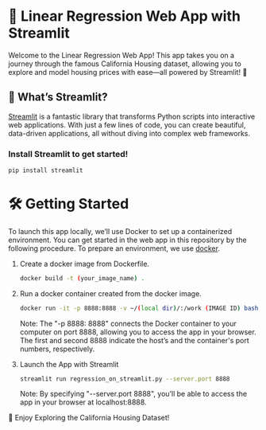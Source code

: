 # 🏡 Linear Regression Web App with Streamlit

Welcome to the Linear Regression Web App! This app takes you on a journey through the famous California Housing dataset, allowing you to explore and model housing prices with ease—all powered by Streamlit! 🌟

## 🚀 What’s Streamlit?

[Streamlit](https://streamlit.io/) is a fantastic library that transforms Python scripts into interactive web applications. With just a few lines of code, you can create beautiful, data-driven applications, all without diving into complex web frameworks.

### Install Streamlit to get started!

```bash
pip install streamlit
```

# 🛠 Getting Started

To launch this app locally, we’ll use Docker to set up a containerized environment. 
You can get started in the web app in this repository by the following procedure. To prepare an environment, we use 
[docker](https://www.docker.com/).

1.  Create a docker image from Dockerfile.

    ```bash
    docker build -t (your_image_name) .
    ```

2.  Run a docker container created from the docker image. 

    ```bash
    docker run -it -p 8888:8888 -v ~/(local dir)/:/work (IMAGE ID) bash
    ```

    Note: The "-p 8888: 8888" connects the Docker container to your computer on port 8888, allowing you to access the app in your browser. The first and second 8888 indicate the host’s and the container's port numbers, respectively.

3.  Launch the App with Streamlit

    ```bash
    streamlit run regression_on_streamlit.py --server.port 8888
    ```

    Note: By specifying "--server.port 8888", you’ll be able to access the app in your browser at localhost:8888.

🌟 Enjoy Exploring the California Housing Dataset!
